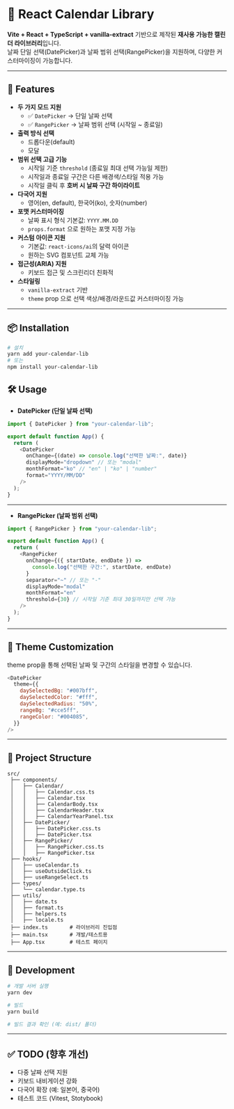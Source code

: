 # 📅 React Calendar Library

**Vite + React + TypeScript + vanilla-extract** 기반으로 제작된 **재사용 가능한 캘린더 라이브러리**입니다.  
날짜 단일 선택(DatePicker)과 날짜 범위 선택(RangePicker)을 지원하며, 다양한 커스터마이징이 가능합니다.

---

## 🚀 Features

- **두 가지 모드 지원**
  - ✅ `DatePicker` → 단일 날짜 선택
  - ✅ `RangePicker` → 날짜 범위 선택 (시작일 ~ 종료일)
- **출력 방식 선택**
  - 드롭다운(default)
  - 모달
- **범위 선택 고급 기능**
  - 시작일 기준 `threshold` (종료일 최대 선택 가능일 제한)
  - 시작일과 종료일 구간은 다른 배경색/스타일 적용 가능
  - 시작일 클릭 후 **호버 시 날짜 구간 하이라이트**
- **다국어 지원**
  - 영어(en, default), 한국어(ko), 숫자(number)
- **포맷 커스터마이징**
  - 날짜 표시 형식 기본값: `YYYY.MM.DD`
  - `props.format` 으로 원하는 포맷 지정 가능
- **커스텀 아이콘 지원**
  - 기본값: `react-icons/ai`의 달력 아이콘
  - 원하는 SVG 컴포넌트 교체 가능
- **접근성(ARIA) 지원**
  - 키보드 접근 및 스크린리더 친화적
- **스타일링**
  - `vanilla-extract` 기반
  - `theme` prop 으로 선택 색상/배경/라운드값 커스터마이징 가능

---

## 📦 Installation

```bash
# 설치
yarn add your-calendar-lib
# 또는
npm install your-calendar-lib
```

## 🛠 Usage

- **DatePicker (단일 날짜 선택)**

```javascript
import { DatePicker } from "your-calendar-lib";

export default function App() {
  return (
    <DatePicker
      onChange={(date) => console.log("선택한 날짜:", date)}
      displayMode="dropdown" // 또는 "modal"
      monthFormat="ko" // "en" | "ko" | "number"
      format="YYYY/MM/DD"
    />
  );
}
```

---

- **RangePicker (날짜 범위 선택)**

```javascript
import { RangePicker } from "your-calendar-lib";

export default function App() {
  return (
    <RangePicker
      onChange={({ startDate, endDate }) =>
        console.log("선택한 구간:", startDate, endDate)
      }
      separator="~" // 또는 "-"
      displayMode="modal"
      monthFormat="en"
      threshold={30} // 시작일 기준 최대 30일까지만 선택 가능
    />
  );
}
```

---

## 🎨 Theme Customization

theme prop을 통해 선택된 날짜 및 구간의 스타일을 변경할 수 있습니다.

```javascript
<DatePicker
  theme={{
    daySelectedBg: "#007bff",
    daySelectedColor: "#fff",
    daySelectedRadius: "50%",
    rangeBg: "#cce5ff",
    rangeColor: "#004085",
  }}
/>
```

---

## 📂 Project Structure

```pgsql
src/
 ├── components/
 │   ├── Calendar/
 │   │   ├── Calendar.css.ts
 │   │   ├── Calendar.tsx
 │   │   ├── CalendarBody.tsx
 │   │   ├── CalendarHeader.tsx
 │   │   ├── CalendarYearPanel.tsx
 │   ├── DatePicker/
 │   │   ├── DatePicker.css.ts
 │   │   ├── DatePicker.tsx
 │   ├── RangePicker/
 │   │   ├── RangePicker.css.ts
 │   │   ├── RangePicker.tsx
 ├── hooks/
 │   ├── useCalendar.ts
 │   ├── useOutsideClick.ts
 │   ├── useRangeSelect.ts
 ├── types/
 │   └── calendar.type.ts
 ├── utils/
 │   ├── date.ts
 │   ├── format.ts
 │   ├── helpers.ts
 │   ├── locale.ts
 ├── index.ts       # 라이브러리 진입점
 ├── main.tsx       # 개발/테스트용
 ├── App.tsx        # 테스트 페이지
```

---

## 🧪 Development

```bash
# 개발 서버 실행
yarn dev

# 빌드
yarn build

# 빌드 결과 확인 (예: dist/ 폴더)
```

---

## ✅ TODO (향후 개선)

- 다중 날짜 선택 지원
- 키보드 내비게이션 강화
- 다국어 확장 (예: 일본어, 중국어)
- 테스트 코드 (Vitest, Stotybook)

